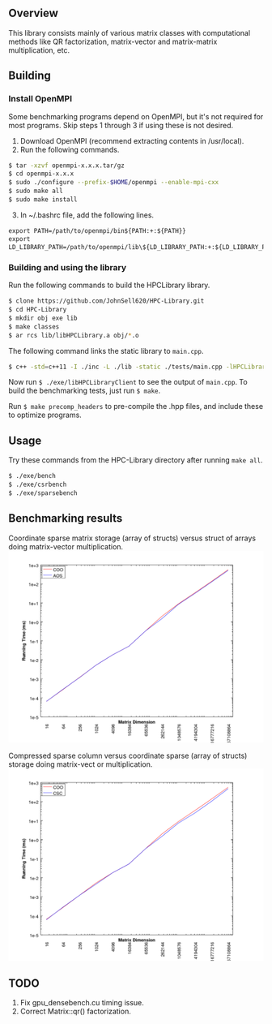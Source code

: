 ## Overview
This library consists mainly of various matrix classes with computational methods like QR factorization, matrix-vector and matrix-matrix multiplication, etc.

## Building
### Install OpenMPI
Some benchmarking programs depend on OpenMPI, but it's not required for most programs. Skip steps 1 through 3 if using these is not desired.
1. Download OpenMPI (recommend extracting contents in /usr/local).
2. Run the following commands.
```bash
$ tar -xzvf openmpi-x.x.x.tar/gz
$ cd openmpi-x.x.x
$ sudo ./configure --prefix-$HOME/openmpi --enable-mpi-cxx
$ sudo make all
$ sudo make install
```
3. In ~/.bashrc file, add the following lines.
```
export PATH=/path/to/openmpi/bin${PATH:+:${PATH}}
export LD_LIBRARY_PATH=/path/to/openmpi/lib\${LD_LIBRARY_PATH:+:${LD_LIBRARY_PATH}}
```

### Building and using the library
Run the following commands to build the HPCLibrary library.
```bash
$ clone https://github.com/JohnSell620/HPC-Library.git
$ cd HPC-Library
$ mkdir obj exe lib
$ make classes
$ ar rcs lib/libHPCLibrary.a obj/*.o
```
The following command links the static library to `main.cpp`.
```bash
$ c++ -std=c++11 -I ./inc -L ./lib -static ./tests/main.cpp -lHPCLibrary -o ./exe/libHPCLibraryClient
```
Now run `$ ./exe/libHPCLibraryClient` to see the output of `main.cpp`. To build the benchmarking tests, just run `$ make`.

Run `$ make precomp_headers` to pre-compile the .hpp files, and include these to optimize programs.

## Usage
Try these commands from the HPC-Library directory after running `make all`.
```bash
$ ./exe/bench
$ ./exe/csrbench
$ ./exe/sparsebench
```

## Benchmarking results
Coordinate sparse matrix storage (array of structs) versus struct of arrays doing matrix-vector multiplication.
<img src="./graphs/AOSvsCOOcomparison.png" alt="AOSvsCOO" width="600px" />

Compressed sparse column versus coordinate sparse (array of structs) storage doing matrix-vect
or multiplication.
<img src="./graphs/CSCvsCOOcomparison.png" alt="CSCvsCOO" width="600px" />


## TODO
1. Fix gpu_densebench.cu timing issue.
2. Correct Matrix::qr() factorization.

